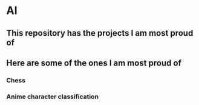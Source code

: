# AI

## This repository has the projects I am most proud of 
## Here are some of the ones I am most proud of 

### Chess
### Anime character classification

